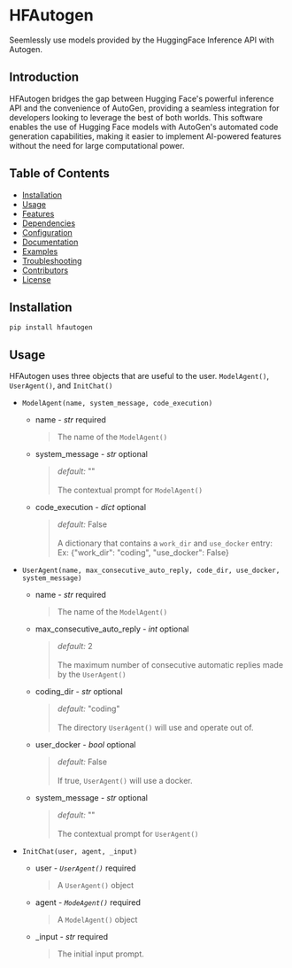 # HFAutogen
Seemlessly use models provided by the HuggingFace Inference API  with Autogen.

## Introduction
HFAutogen bridges the gap between Hugging Face's powerful inference API and the convenience of AutoGen, providing a seamless integration for developers looking to leverage the best of both worlds. This software enables the use of Hugging Face models with AutoGen's automated code generation capabilities, making it easier to implement AI-powered features without the need for large computational power.

## Table of Contents

- [Installation](#installation)
- [Usage](#usage)
- [Features](#features)
- [Dependencies](#dependencies)
- [Configuration](#configuration)
- [Documentation](#documentation)
- [Examples](#examples)
- [Troubleshooting](#troubleshooting)
- [Contributors](#contributors)
- [License](#license)

## Installation
```
pip install hfautogen
```

## Usage
HFAutogen uses three objects that are useful to the user. `ModelAgent()`, `UserAgent()`, and `InitChat()`
- `ModelAgent(name, system_message, code_execution)`
  - name - _str_ required
    >The name of the `ModelAgent()`
  - system_message - _str_ optional
    >_default:_ ""<br><br>
    >The contextual prompt for `ModelAgent()`
  - code_execution - _dict_ optional
    >_default:_ False<br><br>
    >A dictionary that contains a `work_dir` and `use_docker` entry:<br>
    >Ex: {"work_dir": "coding", "use_docker": False}

- `UserAgent(name, max_consecutive_auto_reply, code_dir, use_docker, system_message)`
  - name - _str_ required
    >The name of the `ModelAgent()`
  - max_consecutive_auto_reply - _int_ optional
    >_default:_ 2<br><br>
    >The maximum number of consecutive automatic replies made by the `UserAgent()`
  - coding_dir - _str_ optional
    >_default:_ "coding"<br><br>
    >The directory `UserAgent()` will use and operate out of.
  - user_docker - _bool_ optional
    >_default:_ False<br><br>
    >If true, `UserAgent()` will use a docker.
  - system_message - _str_ optional
    >_default:_ ""<br><br>
    >The contextual prompt for `UserAgent()`
- `InitChat(user, agent, _input)`
  - user - _`UserAgent()`_ required
    >A `UserAgent()` object
  - agent - _`ModeAgent()`_ required
    >A `ModelAgent()` object
  - _input - _str_ required
    >The initial input prompt.
```
```
